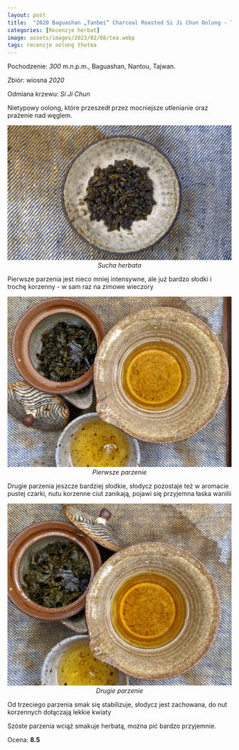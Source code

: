 ```yaml
---
layout: post
title:  "2020 Baguashan „Tanbei” Charcoal Roasted Si Ji Chun Oolong - TheTea.pl"
categories: [Recenzje herbat]
image: assets/images/2023/02/08/tea.webp
tags: recenzje oolong thetea
---
```

Pochodzenie: *300* m.n.p.m., Baguashan, Nantou, Tajwan.

Zbiór: wiosna *2020*

Odmiana krzewu: *Si Ji Chun*


Nietypowy oolong, które przeszedł przez mocniejsze utlenianie oraz prażenie nad węglem.

<p align="center">
  <img alt="sucha herbata" src="assets/images/2023/02/08/tea.webp" width="600">
  <br>
    <em><i>Sucha herbata </i></em>
</p>

Pierwsze parzenia jest nieco mniej intensywne, ale już bardzo słodki i trochę korzenny - w sam raz na zimowe wieczory
<p align="center">
  <img alt="sucha herbata" src="assets/images/2023/02/08/soup_1.webp" width="600">
  <br>
    <em><i>Pierwsze parzenie </i></em>
</p>
Drugie parzenia jeszcze bardziej słodkie, słodycz pozostaje też w aromacie pustej czarki, nutu korzenne ciut zanikają, pojawi się przyjemna łaska wanilii
<p align="center">
  <img alt="sucha herbata" src="assets/images/2023/02/08/soup_2.webp" width="600">
  <br>
    <em><i>Drugie parzenie </i></em>
</p>
Od trzeciego parzenia smak się stabilizuje, słodycz jest zachowana, do nut korzennych dołączają lekkie kwiaty

Szóste parzenia wciąż smakuje herbatą, można pić bardzo przyjemnie.

Ocena: **8.5**





